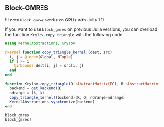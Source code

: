 ## Block-GMRES

!!! note
    `block_gmres` works on GPUs
     with Julia 1.11.

If you want to use `block_gmres` on previous Julia versions, you can overload the function `Krylov.copy_triangle` with the following code:
```julia
using KernelAbstractions, Krylov

@kernel function copy_triangle_kernel!(dest, src)
  i, j = @index(Global, NTuple)
  if j >= i
    @inbounds dest[i, j] = src[i, j]
  end
end

function Krylov.copy_triangle(Q::AbstractMatrix{FC}, R::AbstractMatrix{FC}, k::Int) where FC <: Krylov.FloatOrComplex
  backend = get_backend(Q)
  ndrange = (k, k)
  copy_triangle_kernel!(backend)(R, Q; ndrange=ndrange)
  KernelAbstractions.synchronize(backend)
end
```

```@docs
block_gmres
block_gmres!
```
